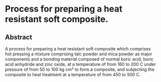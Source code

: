# Process for preparing a heat resistant soft composite.

## Abstract
A process for preparing a heat resistant soft composite which comprises hot pressing a mixture comprising talc powder and mica powder as major components and a bonding material composed of normal boric acid, boric acid anhydride and zinc oxide, at a temperature of from 160 to 200 C under pressure of from 50 to 100 kg cm² to form a composite, and subjecting the composite to heat treatment at a temperature of from 450 to 500 C.